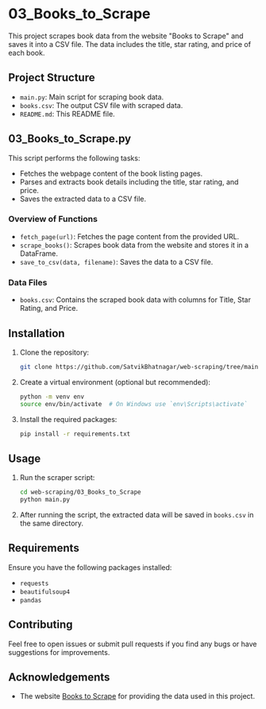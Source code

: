 # 03_Books_to_Scrape

This project scrapes book data from the website "Books to Scrape" and saves it into a CSV file. The data includes the title, star rating, and price of each book.

## Project Structure

- `main.py`: Main script for scraping book data.
- `books.csv`: The output CSV file with scraped data.
- `README.md`: This README file.

## 03_Books_to_Scrape.py

This script performs the following tasks:
- Fetches the webpage content of the book listing pages.
- Parses and extracts book details including the title, star rating, and price.
- Saves the extracted data to a CSV file.

### Overview of Functions

- `fetch_page(url)`: Fetches the page content from the provided URL.
- `scrape_books()`: Scrapes book data from the website and stores it in a DataFrame.
- `save_to_csv(data, filename)`: Saves the data to a CSV file.

### Data Files

- `books.csv`: Contains the scraped book data with columns for Title, Star Rating, and Price.

## Installation

1. Clone the repository:
    ```bash
    git clone https://github.com/SatvikBhatnagar/web-scraping/tree/main/03_Books_to_Scrape
    ```

2. Create a virtual environment (optional but recommended):
    ```bash
    python -m venv env
    source env/bin/activate  # On Windows use `env\Scripts\activate`
    ```

3. Install the required packages:
    ```bash
    pip install -r requirements.txt
    ```

## Usage

1. Run the scraper script:
    ```bash
    cd web-scraping/03_Books_to_Scrape
    python main.py
    ```

2. After running the script, the extracted data will be saved in `books.csv` in the same directory.

## Requirements

Ensure you have the following packages installed:
- `requests`
- `beautifulsoup4`
- `pandas`

## Contributing

Feel free to open issues or submit pull requests if you find any bugs or have suggestions for improvements.

## Acknowledgements

- The website [Books to Scrape](https://books.toscrape.com/) for providing the data used in this project.
